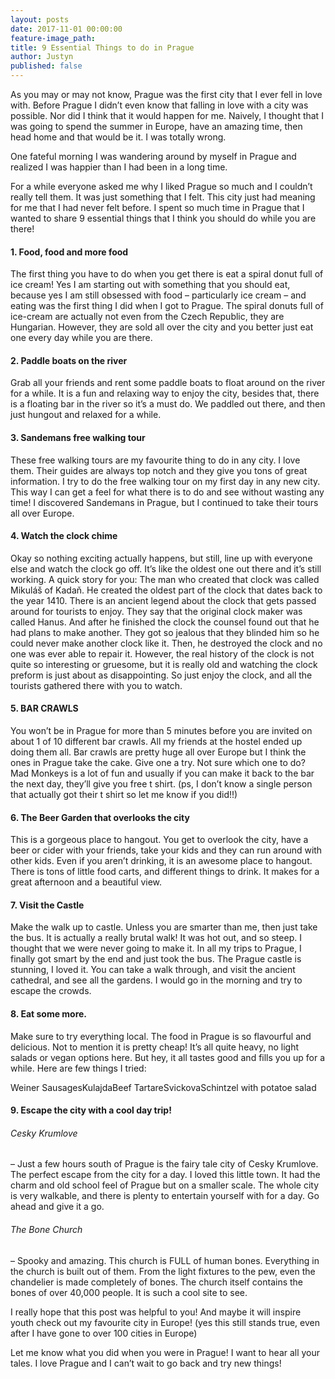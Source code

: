 ```yaml
---
layout: posts
date: 2017-11-01 00:00:00
feature-image_path:
title: 9 Essential Things to do in Prague
author: Justyn
published: false
---
```


As you may or may not know, Prague was the first city that I ever fell in love with. Before Prague I didn’t even know that falling in love with a city was possible. Nor did I think that it would happen for me. Naively, I thought that I was going to spend the summer in Europe, have an amazing time, then head home and that would be it. I was totally wrong.

One fateful morning I was wandering around by myself in Prague and realized I was happier than I had been in a long time.

For a while everyone asked me why I liked Prague so much and I couldn’t really tell them. It was just something that I felt. This city just had meaning for me that I had never felt before. I spent so much time in Prague that I wanted to share 9 essential things that I think you should do while you are there!

#### 1. Food, food and more food

The first thing you have to do when you get there is eat a spiral donut full of ice cream! Yes I am starting out with something that you should eat, because yes I am still obsessed with food – particularly ice cream – and eating was the first thing I did when I got to Prague. The spiral donuts full of ice-cream are actually not even from the Czech Republic, they are Hungarian. However, they are sold all over the city and you better just eat one every day while you are there.

#### 2. Paddle boats on the river

Grab all your friends and rent some paddle boats to float around on the river for a while. It is a fun and relaxing way to enjoy the city, besides that, there is a floating bar in the river so it’s a must do. We paddled out there, and then just hungout and relaxed for a while.

#### 3. Sandemans free walking tour

These free walking tours are my favourite thing to do in any city. I love them. Their guides are always top notch and they give you tons of great information. I try to do the free walking tour on my first day in any new city. This way I can get a feel for what there is to do and see without wasting any time! I discovered Sandemans in Prague, but I continued to take their tours all over Europe.

#### 4. Watch the clock chime

Okay so nothing exciting actually happens, but still, line up with everyone else and watch the clock go off. It’s like the oldest one out there and it’s still working. A quick story for you: The man who created that clock was called Mikuláš of Kadaň. He created the oldest part of the clock that dates back to the year 1410. There is an ancient legend about the clock that gets passed around for tourists to enjoy. They say that the original clock maker was called Hanus. And after he finished the clock the counsel found out that he had plans to make another. They got so jealous that they blinded him so he could never make another clock like it. Then, he destroyed the clock and no one was ever able to repair it. However, the real history of the clock is not quite so interesting or gruesome, but it is really old and watching the clock preform is just about as disappointing. So just enjoy the clock, and all the tourists gathered there with you to watch.

#### 5. BAR CRAWLS

You won’t be in Prague for more than 5 minutes before you are invited on about 1 of 10 different bar crawls. All my friends at the hostel ended up doing them all. Bar crawls are pretty huge all over Europe but I think the ones in Prague take the cake. Give one a try. Not sure which one to do? Mad Monkeys is a lot of fun and usually if you can make it back to the bar the next day, they’ll give you free t shirt. (ps, I don’t know a single person that actually got their t shirt so let me know if you did!!)

#### 6. The Beer Garden that overlooks the city

This is a gorgeous place to hangout. You get to overlook the city, have a beer or cider with your friends, take your kids and they can run around with other kids. Even if you aren’t drinking, it is an awesome place to hangout. There is tons of little food carts, and different things to drink. It makes for a great afternoon and a beautiful view.

#### 7. Visit the Castle

Make the walk up to castle. Unless you are smarter than me, then just take the bus. It is actually a really brutal walk! It was hot out, and so steep. I thought that we were never going to make it. In all my trips to Prague, I finally got smart by the end and just took the bus. The Prague castle is stunning, I loved it. You can take a walk through, and visit the ancient cathedral, and see all the gardens. I would go in the morning and try to escape the crowds.

#### 8. Eat some more.

Make sure to try everything local. The food in Prague is so flavourful and delicious. Not to mention it is pretty cheap! It’s all quite heavy, no light salads or vegan options here. But hey, it all tastes good and fills you up for a while. Here are few things I tried:

Weiner SausagesKulajdaBeef TartareSvickovaSchintzel with potatoe salad

#### 9. Escape the city with a cool day trip!

###### Cesky Krumlove

– Just a few hours south of Prague is the fairy tale city of Cesky Krumlove. The perfect escape from the city for a day. I loved this little town. It had the charm and old school feel of Prague but on a smaller scale. The whole city is very walkable, and there is plenty to entertain yourself with for a day. Go ahead and give it a go.

###### The Bone Church

– Spooky and amazing. This church is FULL of human bones. Everything in the church is built out of them. From the light fixtures to the pew, even the chandelier is made completely of bones. The church itself contains the bones of over 40,000 people. It is such a cool site to see.

I really hope that this post was helpful to you! And maybe it will inspire youth check out my favourite city in Europe! (yes this still stands true, even after I have gone to over 100 cities in Europe)

Let me know what you did when you were in Prague! I want to hear all your tales. I love Prague and I can’t wait to go back and try new things!